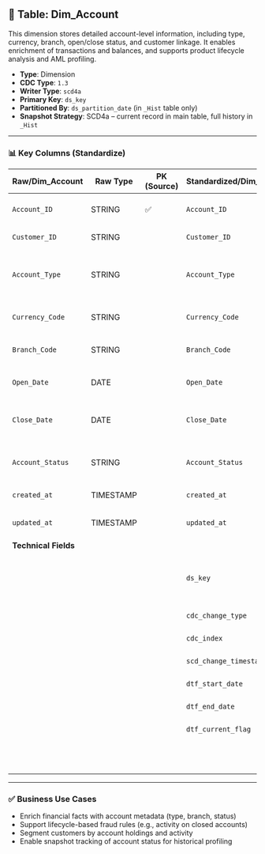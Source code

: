 ## 📜 Table: Dim_Account

This dimension stores detailed account-level information, including type, currency, branch, open/close status, and customer linkage. It enables enrichment of transactions and balances, and supports product lifecycle analysis and AML profiling.

- **Type**: Dimension  
- **CDC Type**: `1.3`  
- **Writer Type**: `scd4a`  
- **Primary Key**: `ds_key`  
- **Partitioned By**: `ds_partition_date` (in `_Hist` table only)  
- **Snapshot Strategy**: SCD4a – current record in main table, full history in `_Hist`

---

### 📊 Key Columns (Standardize)

| Raw/Dim_Account   | Raw Type  | PK (Source) | Standardized/Dim_Account | Standardized Type | Standardized/Dim_Account_Hist | Description                                         | PK  | Value of Technical Field         | Note                      |
|-------------------|-----------|-------------|----------------------------|--------------------|-------------------------------|-----------------------------------------------------|-----|----------------------------------|---------------------------|
| `Account_ID`       | STRING    | ✅          | `Account_ID`              | STRING             | `Account_ID`                  | Unique identifier for the account                   |     |                                  | Natural key from source   |
| `Customer_ID`      | STRING    |             | `Customer_ID`             | STRING             | `Customer_ID`                 | Owner of the account                                |     |                                  | FK to `Dim_Customer`      |
| `Account_Type`     | STRING    |             | `Account_Type`            | STRING             | `Account_Type`                | Type of account (e.g., savings, current)            |     |                                  | Classification            |
| `Currency_Code`    | STRING    |             | `Currency_Code`           | STRING             | `Currency_Code`               | Account currency code                               |     |                                  | FK to `Dim_Currency`      |
| `Branch_Code`      | STRING    |             | `Branch_Code`             | STRING             | `Branch_Code`                 | Opening branch of the account                       |     |                                  | FK to `Dim_Branch`        |
| `Open_Date`        | DATE      |             | `Open_Date`               | DATE               | `Open_Date`                   | Date the account was opened                         |     |                                  |                            |
| `Close_Date`       | DATE      |             | `Close_Date`              | DATE               | `Close_Date`                  | Date the account was closed (nullable)              |     |                                  |                            |
| `Account_Status`   | STRING    |             | `Account_Status`          | STRING             | `Account_Status`              | Status (Active, Dormant, Closed, etc.)              |     |                                  | Lifecycle tracking        |
| `created_at`       | TIMESTAMP |             | `created_at`              | TIMESTAMP          | `created_at`                  | First seen in source                                |     | From source                      |                            |
| `updated_at`       | TIMESTAMP |             | `updated_at`              | TIMESTAMP          | `updated_at`                  | Last update seen in source                          |     | From source                      |                            |
|**Technical Fields**|           |             |                            |                    |                               |                                                     |     |                                  |                            |
|                   |           |             | `ds_key`                  | STRING             | `ds_key`                      | Surrogate primary key for standardized zone         | ✅  | `Account_ID`                     | Required in main + hist    |
|                   |           |             | `cdc_change_type`         | STRING             | `cdc_change_type`             | Type of CDC event                                   |     | `'cdc_insert'`, `'cdc_update'`  | From CDC 1.3               |
|                   |           |             | `cdc_index`               | INT                | `cdc_index`                   | Change capture flag                                 |     | `1` or `0`                       | 1 = current                |
|                   |           |             | `scd_change_timestamp`    | TIMESTAMP          | `scd_change_timestamp`        | Snapshot timestamp                                  |     | `updated_at` or job time        | For audit trail            |
|                   |           |             | `dtf_start_date`          | DATE               | `dtf_start_date`              | Validity start date                                 |     | From `ds_partition_date`        | Required in scd4a          |
|                   |           |             | `dtf_end_date`            | DATE               | `dtf_end_date`                | Validity end date                                   |     | NULL if current                  |                            |
|                   |           |             | `dtf_current_flag`        | BOOLEAN            | `dtf_current_flag`            | Current record flag                                 |     | TRUE or FALSE                    |                            |
|                   |           |             |                            |                    | `ds_partition_date`           | Partition column (`yyyy-MM-dd`)                     |     | Job run date                     | Only in `_Hist` table      |

---

### ✅ Business Use Cases

- Enrich financial facts with account metadata (type, branch, status)  
- Support lifecycle-based fraud rules (e.g., activity on closed accounts)  
- Segment customers by account holdings and activity  
- Enable snapshot tracking of account status for historical profiling